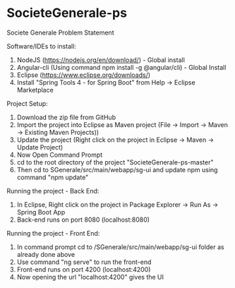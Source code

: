 # SocieteGenerale-ps
Societe Generale Problem Statement

Software/IDEs to install:
1. NodeJS (https://nodejs.org/en/download/) - Global install
2. Angular-cli (Using command npm install -g @angular/cli) - Global Install
3. Eclipse (https://www.eclipse.org/downloads/)
4. Install "Spring Tools 4 - for Spring Boot" from Help -> Eclipse Marketplace

Project Setup:
1. Download the zip file from GitHub
2. Import the project into Eclipse as Maven project (File -> Import -> Maven -> Existing Maven Projects))
3. Update the project (Right click on the project in Eclipse -> Maven -> Update Project)
4. Now Open Command Prompt
5. cd to the root directory of the project "SocieteGenerale-ps-master"
6. Then cd to SGenerale/src/main/webapp/sg-ui and update npm using command "npm update"

Running the project - Back End:
1. In Eclipse, Right click on the project in Package Explorer -> Run As -> Spring Boot App
2. Back-end runs on port 8080 (localhost:8080)

Running the project - Front End:
1. In command prompt cd to /SGenerale/src/main/webapp/sg-ui folder as already done above
2. Use command "ng serve" to run the front-end
3. Front-end runs on port 4200 (localhost:4200)
4. Now opening the url "localhost:4200" gives the UI
